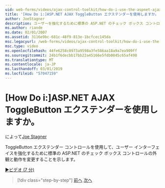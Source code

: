 ```yaml
---
uid: web-forms/videos/ajax-control-toolkit/how-do-i-use-the-aspnet-ajax-togglebutton-extender
title: '[How Do i:]ASP.NET AJAX ToggleButton エクステンダーを使用しますか。 | Microsoft Docs'
author: JoeStagner
description: ユーザーを強化するために標準の ASP.NET のチェック ボックス コントロールの外観と動作を変更する ToggleButton エクステンダー コントロール間を使用してについて説明しています.
ms.author: riande
ms.date: 02/01/2007
ms.assetid: 3116e9bc-681c-48f9-813e-1bcfcec145da
msc.legacyurl: /web-forms/videos/ajax-control-toolkit/how-do-i-use-the-aspnet-ajax-togglebutton-extender
msc.type: video
ms.openlocfilehash: 44fe6258c0973a9598a3fe586aa18a9a7ea909ff
ms.sourcegitcommit: 24b1f6decbb17bb22a45166e5fdb0845c65af498
ms.translationtype: MT
ms.contentlocale: ja-JP
ms.lasthandoff: 03/01/2019
ms.locfileid: "57047159"
---
```

<a name="how-do-i-use-the-aspnet-ajax-togglebutton-extender"></a>[How Do i:]ASP.NET AJAX ToggleButton エクステンダーを使用しますか。
====================
によって[Joe Stagner](https://github.com/JoeStagner)

ToggleButton エクステンダー コントロールを使用して、ユーザー インターフェイスを強化するために標準の ASP.NET のチェック ボックス コントロールの外観と動作を変更することを示します。

[&#9654;ビデオ (7 分)](https://channel9.msdn.com/Blogs/ASP-NET-Site-Videos/how-do-i-use-the-aspnet-ajax-togglebutton-extender)

> [!div class="step-by-step"]
> [前へ](how-do-i-use-the-aspnet-ajax-hovermenu-extender.md)
> [次へ](how-do-i-use-the-aspnet-ajax-dropshadow-extender.md)
